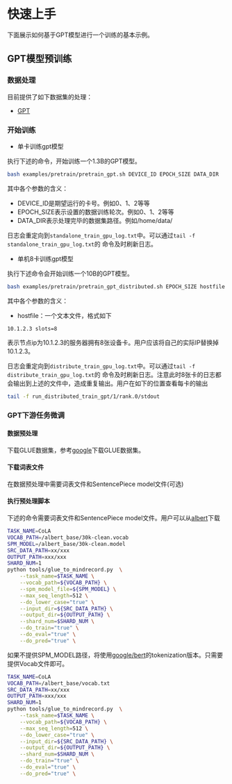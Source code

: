 # 快速上手

下面展示如何基于GPT模型进行一个训练的基本示例。

## GPT模型预训练

### 数据处理

目前提供了如下数据集的处理：

- [GPT](./examples/preprocess/gptpreprocess/README.md)

### 开始训练

- 单卡训练gpt模型

执行下述的命令，开始训练一个1.3B的GPT模型。

```bash
bash examples/pretrain/pretrain_gpt.sh DEVICE_ID EPOCH_SIZE DATA_DIR
```

其中各个参数的含义：

- DEVICE_ID是期望运行的卡号。例如0、1、2等等
- EPOCH_SIZE表示设置的数据训练轮次。例如0、1、2等等
- DATA_DIR表示处理完毕的数据集路径。例如/home/data/

日志会重定向到`standalone_train_gpu_log.txt`中。可以通过`tail -f standalone_train_gpu_log.txt`的
命令及时刷新日志。

- 单机8卡训练gpt模型

执行下述命令会开始训练一个10B的GPT模型。

```bash
bash examples/pretrain/pretrain_gpt_distributed.sh EPOCH_SIZE hostfile DATA_DIR
```

其中各个参数的含义：

- hostfile：一个文本文件，格式如下

```text
10.1.2.3 slots=8
```

表示节点ip为10.1.2.3的服务器拥有8张设备卡。用户应该将自己的实际IP替换掉10.1.2.3。

日志会重定向到`distribute_train_gpu_log.txt`中。可以通过`tail -f distribute_train_gpu_log.txt`的
命令及时刷新日志。注意此时8张卡的日志都会输出到上述的文件中，造成重复输出。用户在如下的位置查看每卡的输出

```bash
tail -f run_distributed_train_gpt/1/rank.0/stdout
```

### GPT下游任务微调

#### 数据预处理

下载GLUE数据集，参考[google](https://github.com/google-research/bert)下载GLUE数据集。

#### 下载词表文件

在数据预处理中需要词表文件和SentencePiece model文件(可选)

#### 执行预处理脚本

下述的命令需要词表文件和SentencePiece model文件。用户可以从[albert](https://github.com/google-research/albert)下载

```bash
TASK_NAME=CoLA
VOCAB_PATH=/albert_base/30k-clean.vocab
SPM_MODEL=/albert_base/30k-clean.model
SRC_DATA_PATH=xx/xxx
OUTPUT_PATH=xxx/xxx
SHARD_NUM=1
python tools/glue_to_mindrecord.py  \
    --task_name=$TASK_NAME \
    --vocab_path=${VOCAB_PATH} \
    --spm_model_file=${SPM_MODEL} \
    --max_seq_length=512 \
    --do_lower_case="true" \
    --input_dir=${SRC_DATA_PATH} \
    --output_dir=${OUTPUT_PATH} \
    --shard_num=$SHARD_NUM \
    --do_train="true" \
    --do_eval="true" \
    --do_pred="true" \
```

如果不提供SPM_MODEL路径，将使用[google/bert](https://github.com/google-research/bert)的tokenization版本。只需要提供Vocab文件即可。

```bash
TASK_NAME=CoLA
VOCAB_PATH=/albert_base/vocab.txt
SRC_DATA_PATH=xx/xxx
OUTPUT_PATH=xxx/xxx
SHARD_NUM=1
python tools/glue_to_mindrecord.py  \
    --task_name=$TASK_NAME \
    --vocab_path=${VOCAB_PATH} \
    --max_seq_length=512 \
    --do_lower_case="true" \
    --input_dir=${SRC_DATA_PATH} \
    --output_dir=${OUTPUT_PATH} \
    --shard_num=$SHARD_NUM \
    --do_train="true" \
    --do_eval="true" \
    --do_pred="true" \
```
